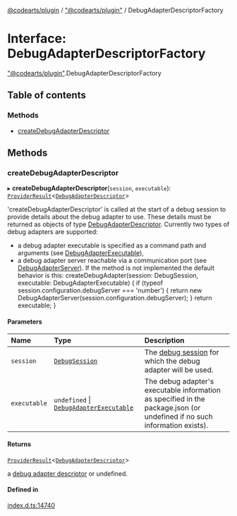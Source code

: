 [@codearts/plugin](../README.md) / ["@codearts/plugin"](../modules/_codearts_plugin_.md) / DebugAdapterDescriptorFactory

# Interface: DebugAdapterDescriptorFactory

["@codearts/plugin"](../modules/_codearts_plugin_.md).DebugAdapterDescriptorFactory

## Table of contents

### Methods

- [createDebugAdapterDescriptor](codearts_plugin_.DebugAdapterDescriptorFactory.md#createdebugadapterdescriptor)

## Methods

### createDebugAdapterDescriptor

▸ **createDebugAdapterDescriptor**(`session`, `executable`): [`ProviderResult`](../modules/_codearts_plugin_.md#providerresult)<[`DebugAdapterDescriptor`](../modules/_codearts_plugin_.md#debugadapterdescriptor)\>

'createDebugAdapterDescriptor' is called at the start of a debug session to provide details about the debug adapter to use.
These details must be returned as objects of type [DebugAdapterDescriptor](../modules/_codearts_plugin_.md#debugadapterdescriptor).
Currently two types of debug adapters are supported:
- a debug adapter executable is specified as a command path and arguments (see [DebugAdapterExecutable](../classes/codearts_plugin_.DebugAdapterExecutable.md)),
- a debug adapter server reachable via a communication port (see [DebugAdapterServer](../classes/codearts_plugin_.DebugAdapterServer.md)).
If the method is not implemented the default behavior is this:
  createDebugAdapter(session: DebugSession, executable: DebugAdapterExecutable) {
     if (typeof session.configuration.debugServer === 'number') {
        return new DebugAdapterServer(session.configuration.debugServer);
     }
     return executable;
  }

#### Parameters

| Name | Type | Description |
| :------ | :------ | :------ |
| `session` | [`DebugSession`](codearts_plugin_.DebugSession.md) | The [debug session](codearts_plugin_.DebugSession.md) for which the debug adapter will be used. |
| `executable` | `undefined` \| [`DebugAdapterExecutable`](../classes/codearts_plugin_.DebugAdapterExecutable.md) | The debug adapter's executable information as specified in the package.json (or undefined if no such information exists). |

#### Returns

[`ProviderResult`](../modules/_codearts_plugin_.md#providerresult)<[`DebugAdapterDescriptor`](../modules/_codearts_plugin_.md#debugadapterdescriptor)\>

a [debug adapter descriptor](../modules/_codearts_plugin_.md#debugadapterdescriptor) or undefined.

#### Defined in

[index.d.ts:14740](https://github.com/huaweicloud/cloudide-plugin-api/blob/4d28848/index.d.ts#L14740)
